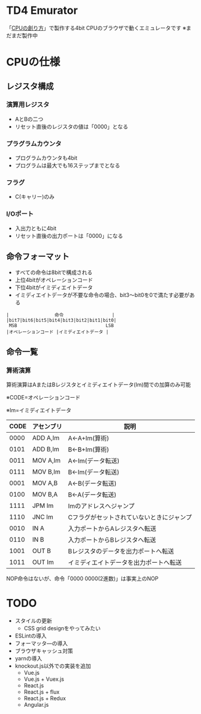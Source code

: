 # TD4 Emurator

「[CPUの創り方](https://www.amazon.co.jp/dp/4839909865)」で製作する4bit CPUのブラウザで動くエミュレータです
※まだまだ製作中

# CPUの仕様
## レジスタ構成
### 演算用レジスタ
- AとBの二つ
- リセット直後のレジスタの値は「0000」となる

### プラグラムカウンタ
- プログラムカウンタも4bit
- プログラムは最大でも16ステップまでとなる

### フラグ
- C(キャリー)のみ

### I/Oポート
- 入出力ともに4bit
- リセット直後の出力ポートは「0000」になる

## 命令フォーマット
- すべての命令は8bitで構成される
- 上位4bitがオペレーションコード
- 下位4bitがイミディエイトデータ
- イミディエイトデータが不要な命令の場合、bit3～bit0を0で満たす必要がある

```
|                 命令                  |
|bit7|bit6|bit5|bit4|bit3|bit2|bit1|bit0|
 MSB                                 LSB
|オペレーションコード |イミディエイトデータ |
```

## 命令一覧
### 算術演算
算術演算はAまたはBレジスタとイミディエイトデータ(Im)間での加算のみ可能

※CODE=オペレーションコード

※Im=イミディエイトデータ

|CODE|アセンブリ|説明|
|----|----------|----------------------------------------|
|0000|ADD A,Im|A<-A+Im(算術)|
|0101|ADD B,Im|B<-B+Im(算術)|
|0011|MOV A,Im|A<-Im(データ転送)|
|0111|MOV B,Im|B<-Im(データ転送)|
|0001|MOV A,B|A<-B(データ転送)|
|0100|MOV B,A|B<-A(データ転送)|
|1111|JPM Im|Imのアドレスへジャンプ|
|1110|JNC Im|Cフラグがセットされていないときにジャンプ|
|0010|IN  A|入力ポートからAレジスタへ転送|
|0110|IN  B|入力ポートからBレジスタへ転送|
|1001|OUT B|Bレジスタのデータを出力ポートへ転送|
|1011|OUT Im|イミディエイトデータを出力ポートへ転送|

NOP命令はないが、命令「0000 0000(2進数)」は事実上のNOP

# TODO
- スタイルの更新
  - CSS grid designをやってみたい
- ESLintの導入
- フォーマッタ―の導入
- ブラウザキャッシュ対策
- yarnの導入
- knockout.js以外での実装を追加
  - Vue.js
  - Vue.js + Vuex.js
  - React.js
  - React.js + flux
  - React.js + Redux
  - Angular.js